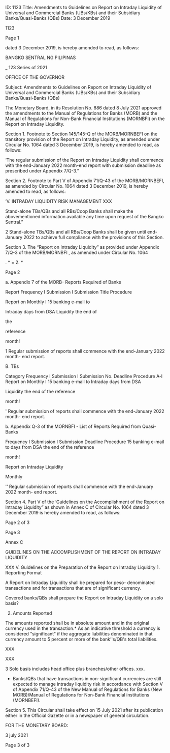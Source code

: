 ID: 1123
Title: Amendments to Guidelines on Report on Intraday Liquidity of Universal and Commercial Banks (UBs/KBs) and their Subsidiary Banks/Quasi-Banks (QBs)
Date: 3 December 2019

1123

Page 1

dated 3 December 2019, is hereby amended to read, as follows:

BANGKO SENTRAL NG PILIPINAS

_ 123 Series of 2021

OFFICE OF THE GOVERNOR

Subject: Amendments to Guidelines on Report on Intraday Liquidity of Universal and Commercial Banks (UBs/KBs) and their Subsidiary Banks/Quasi-Banks (QBs)

The Monetary Board, in its Resolution No. 886 dated 8 July 2021 approved the amendments to the Manual of Regulations for Banks (MORB) and the Manual of Regulations for Non-Bank Financial Institutions (MORNBFI) on the Report on Intraday Liquidity.

Section 1. Footnote to Section 145/145-Q of the MORB/MORNBEFI on the transitory provision of the Report on Intraday Liquidity, as amended under Circular No. 1064 dated 3 December 2019, is hereby amended to read, as follows:

‘The regular submission of the Report on Intraday Liquidity shall commence with the end-January 2022 month-end report with submission deadline as prescribed under Appendix 7/Q-3.”

Section 2. Footnote to Part V of Appendix 71/Q-43 of the MORB/MORNBEFI, as amended by Circular No. 1064 dated 3 December 2019, is hereby amended to read, as follows:

‘V. INTRADAY LIQUIDITY RISK MANAGEMENT XXX

Stand-alone TBs/QBs and all RBs/Coop Banks shall make the abovementioned information available any time upon request of the Bangko Sentral.”

2 Stand-alone TBs/QBs and all RBs/Coop Banks shall be given until end-January 2022 to achieve full compliance with the provisions of this Section.

Section 3. The “Report on Intraday Liquidity” as provided under Appendix 7/Q-3 of the MORB/MORNBFI , as amended under Circular No. 1064

>

. * = 2. *

Page 2

a. Appendix 7 of the MORB- Reports Required of Banks

Report Frequency I Submission I Submission Title Procedure

Report on Monthly I 15 banking e-mail to

Intraday days from DSA Liquidity the end of

the

reference

month!

1 Regular submission of reports shall commence with the end-January 2022 month- end report.

B. TBs

Category Frequency I Submission I Submission No. Deadline Procedure A-l Report on Monthly I 15 banking e-mail to Intraday days from DSA

Liquidity the end of the reference

month!

' Regular submission of reports shall commence with the end-January 2022 month- end report.

b. Appendix Q-3 of the MORNBFI - List of Reports Required from Quasi- Banks

Frequency I Submission I Submission Deadline Procedure 15 banking e-mail to days from DSA the end of the reference

month!

Report on Intraday Liquidity

Monthly

'’ Regular submission of reports shall commence with the end-January 2022 month- end report.

Section 4. Part V of the ‘Guidelines on the Accomplishment of the Report on Intraday Liquidity” as shown in Annex C of Circular No. 1064 dated 3 December 2019 is hereby amended to read, as follows:

Page 2 of 3

Page 3

Annex C

GUIDELINES ON THE ACCOMPLISHMENT OF THE REPORT ON INTRADAY LIQUIDITY

XXX V. Guidelines on the Preparation of the Report on Intraday Liquidity 1. Reporting Format

A Report on Intraday Liquidity shall be prepared for peso- denominated transactions and for transactions that are of significant currency.

Covered banks/QBs shall prepare the Report on Intraday Liquidity on a solo basis?

2. Amounts Reported

The amounts reported shall be in absolute amount and in the original currency used in the transaction.* As an indicative threshold a currency is considered "significant" if the aggregate liabilities denominated in that currency amount to 5 percent or more of the bank’'s/QB's total liabilities.

XXX

XXX

3 Solo basis includes head office plus branches/other offices. xxx.

* Banks/QBs that have transactions in non-significant currencies are still expected to manage intraday liquidity risk in accordance with Section V of Appendix 71/Q-43 of the New Manual of Regulations for Banks (New MORB)/Manual of Regulations for Non-Bank Financial institutions (MORNBEFI).

Section 5. This Circular shall take effect on 15 July 2021 after its publication either in the Official Gazette or in a newspaper of general circulation.

FOR THE MONETARY BOARD:

3 july 2021

Page 3 of 3